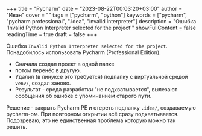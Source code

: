 +++
title = "Pycharm"
date = "2023-08-22T00:03:20+03:00"
author = "Иван"
cover = ""
tags = ["pycharm", "python"]
keywords = ["pycharm", "pycharm professional", ".idea", "invalid interpreter"]
description = "Ошибка 'Invalid Python Interpreter selected for the project'"
showFullContent = false
readingTime = true
draft = false
+++


Ошибка `Invalid Python Interpreter selected for the project`.
Понадобилось использовать Pycharm (Professional Edition). 

- Сначала создал проект в одной папке
- потом перенёс в другую. 
- Удалил (в линуксе это требуется) подпапку с виртуальной средой `venv/`, создал заново. 
- Результат - среда разработки "не подхватывается", вылезают сообщения об ошибке с упоминанием старого пути.

Решение - закрыть Pycharm PE и стереть подпапку `.idea/`, создаваемую pycharm-ом. При повторном открытии всё сразу подхватывается. Подозреваю, это не единственная проблема которую можно так решить.